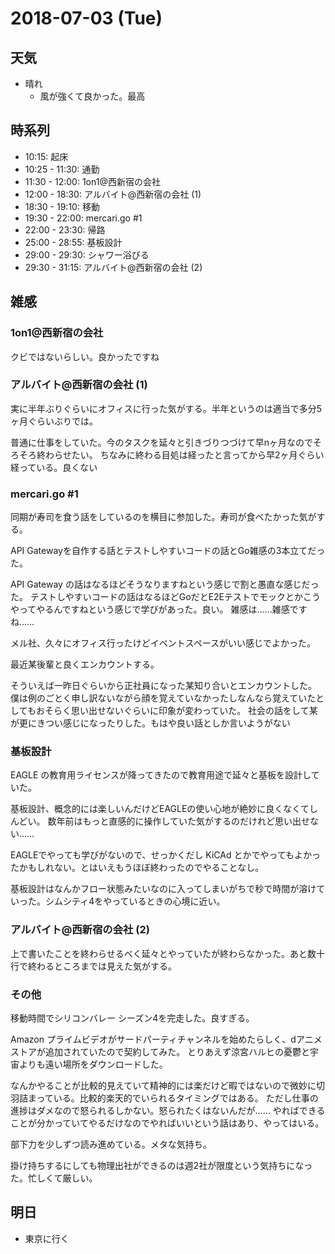 # 2018-07-03 (Tue)

## 天気

- 晴れ
  - 風が強くて良かった。最高

## 時系列

- 10:15: 起床
- 10:25 - 11:30: 通勤
- 11:30 - 12:00: 1on1@西新宿の会社
- 12:00 - 18:30: アルバイト@西新宿の会社 (1)
- 18:30 - 19:10: 移動
- 19:30 - 22:00: mercari.go #1
- 22:00 - 23:30: 帰路
- 25:00 - 28:55: 基板設計
- 29:00 - 29:30: シャワー浴びる
- 29:30 - 31:15: アルバイト@西新宿の会社 (2)

## 雑感

### 1on1@西新宿の会社

クビではないらしい。良かったですね

### アルバイト@西新宿の会社 (1)

実に半年ぶりぐらいにオフィスに行った気がする。半年というのは適当で多分5ヶ月ぐらいぶりでは。

普通に仕事をしていた。今のタスクを延々と引きづりつづけて早nヶ月なのでそろそろ終わらせたい。
ちなみに終わる目処は経ったと言ってから早2ヶ月ぐらい経っている。良くない

### mercari.go #1

同期が寿司を食う話をしているのを横目に参加した。寿司が食べたかった気がする。

API Gatewayを自作する話とテストしやすいコードの話とGo雑感の3本立てだった。

API Gateway の話はなるほどそうなりますねという感じで割と愚直な感じだった。
テストしやすいコードの話はなるほどGoだとE2Eテストでモックとかこうやってやるんですねという感じで学びがあった。良い。
雑感は……雑感ですね……

メル社、久々にオフィス行ったけどイベントスペースがいい感じでよかった。

最近某後輩と良くエンカウントする。

そういえば一昨日ぐらいから正社員になった某知り合いとエンカウントした。
僕は例のごとく申し訳ないながら顔を覚えていなかったしなんなら覚えていたとしてもおそらく思い出せないぐらいに印象が変わっていた。
社会の話をして某が更にきつい感じになったりした。もはや良い話としか言いようがない

### 基板設計

EAGLE の教育用ライセンスが降ってきたので教育用途で延々と基板を設計していた。

基板設計、概念的には楽しいんだけどEAGLEの使い心地が絶妙に良くなくてしんどい。
数年前はもっと直感的に操作していた気がするのだけれど思い出せない……

EAGLEでやっても学びがないので、せっかくだし KiCAd とかでやってもよかったかもしれない。とはいえもうほぼ終わったのでやることなし。

基板設計はなんかフロー状態みたいなのに入ってしまいがちで秒で時間が溶けていった。シムシティ4をやっているときの心境に近い。

### アルバイト@西新宿の会社 (2)

上で書いたことを終わらせるべく延々とやっていたが終わらなかった。あと数十行で終わるところまでは見えた気がする。

### その他

移動時間でシリコンバレー シーズン4を完走した。良すぎる。

Amazon プライムビデオがサードパーティチャンネルを始めたらしく、dアニメストアが追加されていたので契約してみた。
とりあえず涼宮ハルヒの憂鬱と宇宙よりも遠い場所をダウンロードした。

なんかやることが比較的見えていて精神的には楽だけど暇ではないので微妙に切羽詰まっている。比較的楽天的でいられるタイミングではある。
ただし仕事の進捗はダメなので怒られるしかない。怒られたくはないんだが……
やればできることが分かっていてやるだけなのでやればいいという話はあり、やってはいる。

部下力を少しずつ読み進めている。メタな気持ち。

掛け持ちするにしても物理出社ができるのは週2社が限度という気持ちになった。忙しくて厳しい。

## 明日

- 東京に行く
